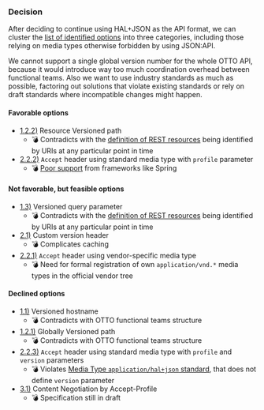 ### Decision

After deciding to continue using HAL+JSON as the API format, we can cluster the [list of identified options](../topics/versioning.md) into three categories, including those relying on media types otherwise forbidden by using JSON:API.

We cannot support a single global version number for the whole OTTO API, because it would introduce way too much coordination overhead between functional teams.
Also we want to use industry standards as much as possible, factoring out solutions that violate existing standards or rely on draft standards where incompatible changes might happen.

#### Favorable options

* [1.2.2)](../topics/versioning.md#122-resource-versioned-path) Resource Versioned path
  * 💣 Contradicts with the [definition of REST resources](https://www.ics.uci.edu/~fielding/pubs/dissertation/rest_arch_style.htm#sec_5_2_1_1) being identified by URIs at any particular point in time
* [2.2.2)](../topics/versioning.md#222-accept-header-using-standard-media-type-with-profile-parameter) `Accept` header using standard media type with `profile` parameter
  * 💣 [Poor support](https://github.com/jensfischer1515/rest-api-incubator/commit/f4758803523df4af408f62d1823185ef23b989ce) from frameworks like Spring

#### Not favorable, but feasible options

* [1.3)](../topics/versioning.md#13-versioned-query-parameter) Versioned query parameter
  * 💣 Contradicts with the [definition of REST resources](https://www.ics.uci.edu/~fielding/pubs/dissertation/rest_arch_style.htm#sec_5_2_1_1) being identified by URIs at any particular point in time
* [2.1)](../topics/versioning.md#21-custom-version-header) Custom version header
  * 💣 Complicates caching
* [2.2.1)](../topics/versioning.md#221-accept-header-using-vendor-specific-media-type) `Accept` header using vendor-specific media type
  * 💣 Need for formal registration of own `application/vnd.*` media types in the official vendor tree 

#### Declined options

* [1.1)](../topics/versioning.md#11-versioned-hostname) Versioned hostname
  * 💣 Contradicts with OTTO functional teams structure
* [1.2.1)](../topics/versioning.md#121-globally-versioned-path) Globally Versioned path
  * 💣 Contradicts with OTTO functional teams structure
* [2.2.3)](../topics/versioning.md#223-accept-header-using-standard-media-type-with-profile-and-version-parameters) `Accept` header using standard media type with `profile` and `version` parameters
  * 💣 Violates [Media Type `application/hal+json` standard](https://tools.ietf.org/html/draft-kelly-json-hal-08#page-8), that does not define `version` parameter
* [3.1)](../topics/versioning.md#31-content-negotiation-by-profile) Content Negotiation by Accept-Profile
  * 💣 Specification still in draft
